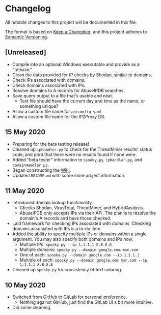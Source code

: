 # Changelog

All notable changes to this project will be documented in this file.

The format is based on [Keep a Changelog](https://keepachangelog.com/en/1.0.0/),
and this project adheres to [Semantic Versioning](https://semver.org/spec/v2.0.0.html).

## [Unreleased]

- Compile into an optional Windows executable and provide as a "release."
- Clean the data provided for IP checks by Shodan, similar to domains.
- Check IPs associated with domains.
- Check domains associated with IPs.
- Resolve domains to A records for AbuseIPDB searches.
- Save query output to a file that's usable and neat.
  - Text file should have the current day and time as the name, or something unique?
- Allow a custom file name for `apiconfig.yaml`
- Allow a custom file name for the IP2Proxy DB.

## 15 May 2020

- Preparing for the beta testing release!
- Cleaned up `ipHandler.py` to check for the ThreatMiner results' status code, and print that there were no results found if none were.
- Added "beta tester" information to `spooky.py`, `iphandler.py`, and `domainHandler.py`.
- Began constructing the [Wiki](https://gitlab.com/jksn/spookySOC/-/wikis/home).
- Updated `README.md` with some more project information.
  
## 11 May 2020

- Introduced domain lookup functionality.
  - Checks Shodan, VirusTotal, ThreatMiner, and HybridAnalysis.
  - AbuseIPDB only accepts IPs via their API. The plan is to resolve the domain's A records and have those checked.
- Laid framework for checking IPs associated with domains. Checking domains associated with IPs is a to-do item.
- Added the ability to specify multiple IPs or domains within a single argument. You may also specify both domains and IPs now.
  - Multiple IPs: `spooky.py --ip 1.1.1.1 8.8.8.8`
  - Multiple domains: `spooky.py --domain google.com msn.com`
  - One of each: `spooky.py --domain google.com --ip 1.1.1.1`
  - Multiple of each: `spooky.py --domain google.com msn.com --ip 1.1.1.1 8.8.8.8`
- Cleaned up `spooky.py` for consistency of text coloring.

## 10 May 2020

- Switched from GitHub to GitLab for personal preference.
  - Nothing against GitHub, just find the GitLab UI a bit more intuitive.
- Did some cleaning.
